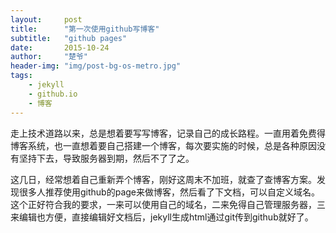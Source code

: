 ```yaml
---
layout:     post
title:      "第一次使用github写博客"
subtitle:   "github pages"
date:       2015-10-24
author:     "楚爷"
header-img: "img/post-bg-os-metro.jpg"
tags:
    - jekyll
    - github.io
    - 博客
---
```



走上技术道路以来，总是想着要写写博客，记录自己的成长路程。一直用着免费得博客系统，也一直想着要自己搭建一个博客，每次要实施的时候，总是各种原因没有坚持下去，导致服务器到期，然后不了了之。

这几日，经常想着自己重新弄个博客，刚好这周末不加班，就查了查博客方案。发现很多人推荐使用github的page来做博客，然后看了下文档，可以自定义域名。这个正好符合我的要求，一来可以使用自己的域名，二来免得自己管理服务器，三来编辑也方便，直接编辑好文档后，jekyll生成html通过git传到github就好了。
